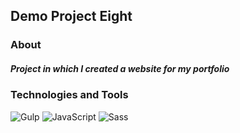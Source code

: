 ## Demo Project Eight 

### About
##### *Project in which I created a website for my portfolio*

### Technologies and Tools
![Gulp](https://img.shields.io/badge/Gulp-e74441?style=for-the-badge&logo=Gulp&logoColor=ffffff)
![JavaScript](https://img.shields.io/badge/JavaScript-e5e321?style=for-the-badge&logo=javascript&logoColor=201c00)
![Sass](https://img.shields.io/badge/Sass-ea496f?style=for-the-badge&logo=Sass&logoColor=ffffff)
